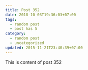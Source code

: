 ```yaml
---
title: Post 352
date: 2018-10-03T19:36:03+07:00
tags:
  - random post
  - post has 5
category:
  - random post
  - uncategorized
updated: 2015-11-21T23:40:39+07:00
---
```

This is content of post 352